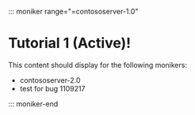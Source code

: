 ::: moniker range="=contososerver-1.0"

# Tutorial 1 (Active)!

This content should display for the following monikers:

* contososerver-2.0
* test for bug 1109217

::: moniker-end
